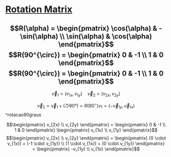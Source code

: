 

# [Rotation Matrix](https://en.wikipedia.org/wiki/Rotation_matrix)

$$R(\alpha) = \begin{pmatrix} \cos(\alpha) & -\sin(\alpha) \\ \sin(\alpha) & \cos(\alpha) \end{pmatrix}$$
$$R(90^{\circ}) = \begin{pmatrix} 0 & -1 \\ 1 & 0 \end{pmatrix}$$
$$R(90^{\circ}) = \begin{pmatrix} 0 & -1 \\ 1 & 0 \end{pmatrix}$$
---
$$\vec{v}_{1}=(v_{1x}, v_{1y}) \quad \vec{v}_{2}=(v_{2x}, v_{2y})$$

$$\vec{v}_{2} = \vec{v}_{1} + (\circlearrowleft 90°)= R(90^{\circ})v_1=(-\vec{v}_{1y}, \vec{v}_{1x})$$
^rotacao90graus

$$\begin{pmatrix} v_{2x} \\ v_{2y} \end{pmatrix} = \begin{pmatrix} 0 & -1 \\ 1 & 0 \end{pmatrix} \begin{pmatrix} v_{1x} \\ v_{1y} \end{pmatrix}$$
$$\begin{pmatrix} v_{2x} \\ v_{2y} \end{pmatrix} = \begin{pmatrix} (0 \cdot v_{1x}) + (-1 \cdot v_{1y}) \\ (1 \cdot v_{1x}) + (0 \cdot v_{1y}) \end{pmatrix} = \begin{pmatrix} -v_{1y} \\ v_{1x} \end{pmatrix}$$
